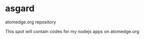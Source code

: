 asgard
======

atomedge.org repository

This spot will contain codes for my nodejs apps on atomedge.org
